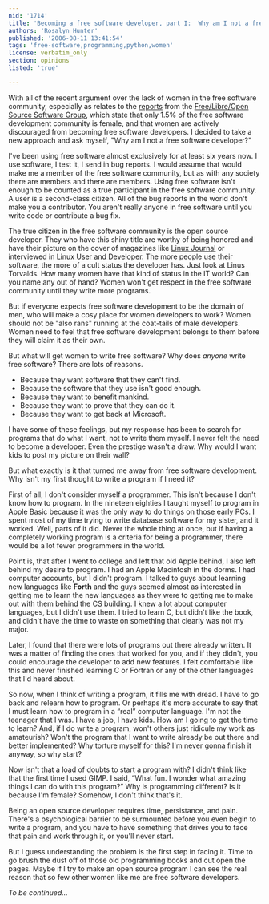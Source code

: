 ```yaml
---
nid: '1714'
title: 'Becoming a free software developer, part I:  Why am I not a free software developer?'
authors: 'Rosalyn Hunter'
published: '2006-08-11 13:41:54'
tags: 'free-software,programming,python,women'
license: verbatim_only
section: opinions
listed: 'true'

---
```

With all of the recent argument over the lack of women in the free software community, especially as relates to the [reports](http://flosspols.org/deliverables.php) from the [Free/Libre/Open Source Software Group](http://flosspols.org/), which state that only 1.5% of the free software development community is female, and that women are actively discouraged from becoming free software developers. I decided to take a new approach and ask myself, "Why am I not a free software developer?"

I've been using free software almost exclusively for at least six years now. I use software, I test it, I send in bug reports. I would assume that would make me a member of the free software community, but as with any society there are members and there are members. Using free software isn't enough to be counted as a true participant in the free software community. A user is a second-class citizen. All of the bug reports in the world don't make you a contributor. You aren't really anyone in free software until you write code or contribute a bug fix.

The true citizen in the free software community is the open source developer. They who have this shiny title are worthy of being honored and have their picture on the cover of magazines like [Linux Journal](http://www.linuxjournal.com/) or interviewed in [Linux User and Developer](http://www.linuxuser.co.uk/). The more people use their software, the more of a cult status the developer has. Just look at Linus Torvalds. How many women have that kind of status in the IT world? Can you name any out of hand? Women won't get respect in the free software community until they write more programs.

But if everyone expects free software development to be the domain of men, who will make a cosy place for women developers to work? Women should not be "also rans" running at the coat-tails of male developers. Women need to feel that free software development belongs to them before they will claim it as their own.

But what will get women to write free software? Why does _anyone_ write free software? There are lots of reasons.


*  Because they want software that they can't find.
*  Because the software that they use isn't good enough.
*  Because they want to benefit mankind.
*  Because they want to prove that they can do it.
*  Because they want to get back at Microsoft.

I have some of these feelings, but my response has been to search for programs that do what I want, not to write them myself. I never felt the need to become a developer. Even the prestige wasn't a draw. Why would I want kids to post my picture on their wall?

But what exactly is it that turned me away from free software development. Why isn't my first thought to write a program if I need it?

First of all, I don't consider myself a programmer. This isn't because I don't know how to program. In the nineteen eighties I taught myself to program in Apple Basic because it was the only way to do things on those early PCs. I spent most of my time trying to write database software for my sister, and it worked. Well, parts of it did. Never the whole thing at once, but if having a completely working program is a criteria for being a programmer, there would be a lot fewer programmers in the world.

Point is, that after I went to college and left that old Apple behind, I also left behind my desire to program. I had an Apple Macintosh in the dorms. I had computer accounts, but I didn't program. I talked to guys about learning new languages like **Forth** and the guys seemed almost as interested in getting me to learn the new languages as they were to getting me to make out with them behind the CS building. I knew a lot about computer languages, but I didn't use them. I tried to learn C, but didn't like the book, and didn't have the time to waste on something that clearly was not my major.

Later, I found that there were lots of programs out there already written. It was a matter of finding the ones that worked for you, and if they didn't, you could encourage the developer to add new features. I felt comfortable like this and never finished learning C or Fortran or any of the other languages that I'd heard about.

So now, when I think of writing a program, it fills me with dread. I have to go back and relearn how to program. Or perhaps it's more accurate to say that I must learn how to program in a “real” computer language. I'm not the teenager that I was. I have a job, I have kids. How am I going to get the time to learn? And, if I do write a program, won't others just ridicule my work as amateurish? Won't the program that I want to write already be out there and better implemented? Why torture myself for this? I'm never gonna finish it anyway, so why start?

Now isn't that a load of doubts to start a program with? I didn't think like that the first time I used GIMP. I said, “What fun. I wonder what amazing things I can do with this program?” Why is programming different? Is it because I'm female? Somehow, I don't think that's it.

Being an open source developer requires time, persistance, and pain. There's a psychological barrier to be surmounted before you even begin to write a program, and you have to have something that drives you to face that pain and work through it, or you'll never start.

But I guess understanding the problem is the first step in facing it. Time to go brush the dust off of those old programming books and cut open the pages. Maybe if I try to make an open source program I can see the real reason that so few other women like me are free software developers.

_To be continued..._

